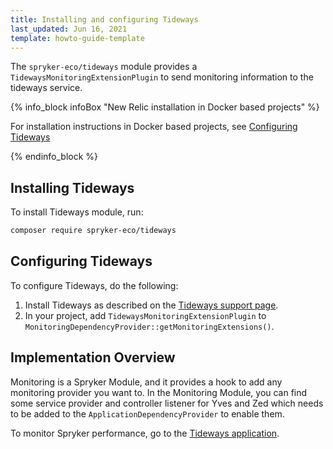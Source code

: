 ```yaml
---
title: Installing and configuring Tideways
last_updated: Jun 16, 2021
template: howto-guide-template
---
```


The `spryker-eco/tideways` module provides a `TidewaysMonitoringExtensionPlugin` to send monitoring information to the tideways service.

{% info_block infoBox "New Relic installation in Docker based projects" %}

For installation instructions in Docker based projects, see [Configuring Tideways](/docs/scos/dev/the-docker-sdk/{{page.version}}/configuring-services.html#configuring-tideways)

{% endinfo_block %}

## Installing Tideways

To install Tideways module, run:

```bash
composer require spryker-eco/tideways
```

## Configuring Tideways

To configure Tideways, do the following:
1. Install Tideways as described on the [Tideways support page](https://support.tideways.com/article/85-install-on-debian-ubuntu).
2. In your project, add `TidewaysMonitoringExtensionPlugin` to  `MonitoringDependencyProvider::getMonitoringExtensions()`.

## Implementation Overview

Monitoring is a Spryker Module, and it provides a hook to add any monitoring provider you want to. In the Monitoring Module, you can find some service provider and controller listener for Yves and Zed which needs to be added to the `ApplicationDependencyProvider` to enable them.

To monitor Spryker performance, go to the [Tideways application](https://app.tideways.io/login).

